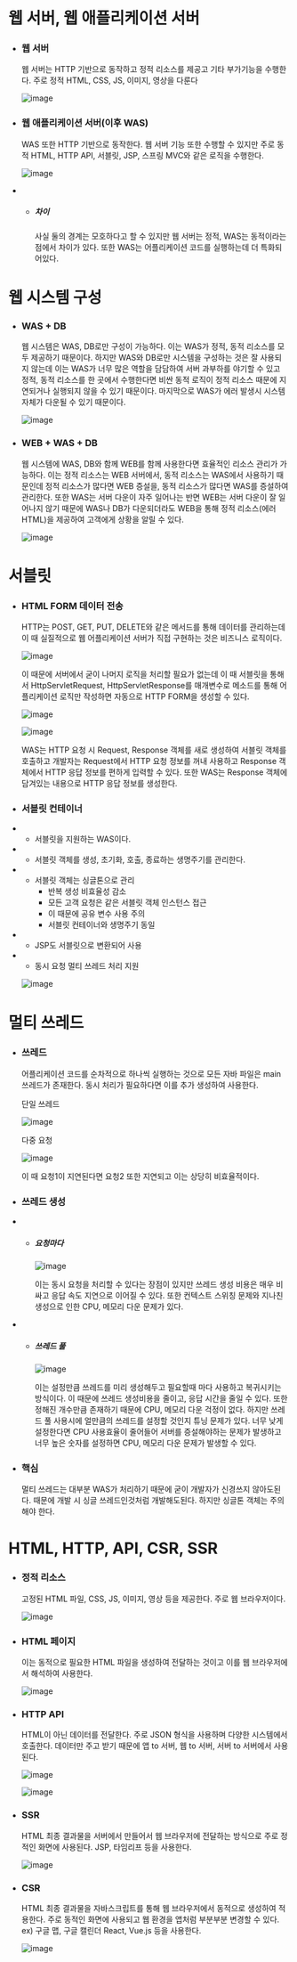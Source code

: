 # 웹 서버, 웹 애플리케이션 서버

+ ### 웹 서버
  웹 서버는 HTTP 기반으로 동작하고 정적 리소스를 제공고 기타 부가기능을 수행한다. 주로 정적 HTML, CSS, JS, 이미지, 영상을 다룬다

  ![image](https://github.com/ManchanTime/TrashBoys/assets/127479677/72ce0883-0ce2-4ae5-925a-3f07fd31a38a)

+ ### 웹 애플리케이션 서버(이후 WAS)
  WAS 또한 HTTP 기반으로 동작한다. 웹 서버 기능 또한 수행할 수 있지만 주로 동적 HTML, HTTP API, 서블릿, JSP, 스프링 MVC와 같은 로직을 수행한다.

  ![image](https://github.com/ManchanTime/TrashBoys/assets/127479677/455584dc-4b4e-49e0-aafc-92ad15ace158)

+ + ##### 차이
    사실 둘의 경계는 모호하다고 할 수 있지만 웹 서버는 정적, WAS는 동적이라는 점에서 차이가 있다. 또한 WAS는 어플리케이션 코드를 실행하는데 더 특화되어있다.

# 웹 시스템 구성

+ ### WAS + DB
  웹 시스템은 WAS, DB로만 구성이 가능하다. 이는 WAS가 정적, 동적 리소스를 모두 제공하기 때문이다.
  하지만 WAS와 DB로만 시스템을 구성하는 것은 잘 사용되지 않는데 이는 WAS가 너무 많은 역할을 담담하여 서버 과부하를 야기할 수 있고 정적, 동적 리소스를 한 곳에서 수행한다면 비싼 동적 로직이 정적 리소스 때문에 지연되거나 실행되지 않을 수 있기 때문이다.
  마지막으로 WAS가 에러 발생시 시스템 자체가 다운될 수 있기 때문이다.

  ![image](https://github.com/ManchanTime/TrashBoys/assets/127479677/9ef0e603-21c0-4e10-8b8c-b76a1b0bfc74)

+ ### WEB + WAS + DB
  웹 시스템에 WAS, DB와 함께 WEB를 함께 사용한다면 효율적인 리소스 관리가 가능하다. 이는 정적 리소스는 WEB 서버에서, 동적 리소스는 WAS에서 사용하기 때문인데 정적 리소스가 많다면 WEB 증설을, 동적 리소스가 많다면 WAS를 증설하여 관리한다.
  또한 WAS는 서버 다운이 자주 일어나는 반면 WEB는 서버 다운이 잘 일어나지 않기 때문에 WAS나 DB가 다운되더라도 WEB을 통해 정적 리소스(에러 HTML)을 제공하여 고객에게 상황을 알릴 수 있다.

  ![image](https://github.com/ManchanTime/TrashBoys/assets/127479677/0dfdcbf3-04db-4769-abcc-d747b79e057b)

# 서블릿

+ ### HTML FORM 데이터 전송
  HTTP는 POST, GET, PUT, DELETE와 같은 메서드를 통해 데이터를 관리하는데 이 때 실질적으로 웹 어플리케이션 서버가 직접 구현하는 것은 비즈니스 로직이다.
  
  ![image](https://github.com/ManchanTime/TrashBoys/assets/127479677/3381c980-6bb2-4259-a06c-515f5e26efa9)

  이 때문에 서버에서 굳이 나머지 로직을 처리할 필요가 없는데 이 때 서블릿을 통해서 HttpServletRequest, HttpServletResponse를 매개변수로 메소드를 통해 어플리케이션 로직만 작성하면 자동으로 HTTP FORM을 생성할 수 있다.

  ![image](https://github.com/ManchanTime/TrashBoys/assets/127479677/ec835dd9-6e4f-47ee-af16-096c7045c48b)

  ![image](https://github.com/ManchanTime/TrashBoys/assets/127479677/34687e1e-1504-454d-925e-b9c1a99d73b9)

  WAS는 HTTP 요청 시 Request, Response 객체를 새로 생성하여 서블릿 객체를 호출하고 개발자는 Request에서 HTTP 요청 정보를 꺼내 사용하고 Response 객체에서 HTTP 응답 정보를 편하게 입력할 수 있다.
  또한 WAS는 Response 객체에 담겨있는 내용으로 HTTP 응답 정보를 생성한다.

+ ### 서블릿 컨테이너
+ + 서블릿을 지원하는 WAS이다.
+ +  서블릿 객체를 생성, 초기화, 호출, 종료하는 생명주기를 관리한다.
+ +  서블릿 객체는 싱글톤으로 관리
      + 반복 생성 비효율성 감소
      + 모든 고객 요청은 같은 서블릿 객체 인스턴스 접근
      + 이 때문에 공유 변수 사용 주의
      + 서블릿 컨테이너와 생명주기 동일
+ + JSP도 서블릿으로 변환되어 사용
+ + 동시 요청 멀티 쓰레드 처리 지원

  ![image](https://github.com/ManchanTime/TrashBoys/assets/127479677/66f98b85-3db4-448f-9d88-c37a0d4cd543)

# 멀티 쓰레드

+ ### 쓰레드
  어플리케이션 코드를 순차적으로 하나씩 실행하는 것으로 모든 자바 파일은 main 쓰레드가 존재한다.
  동시 처리가 필요하다면 이를 추가 생성하여 사용한다.

  단일 쓰레드

  ![image](https://github.com/ManchanTime/TrashBoys/assets/127479677/f84d4b63-3bce-4d6d-9feb-cbe153f4910e)

  다중 요청

  ![image](https://github.com/ManchanTime/TrashBoys/assets/127479677/e1fbce62-4ad6-4851-9552-72dca5df479a)

  이 때 요청1이 지연된다면 요청2 또한 지연되고 이는 상당히 비효율적이다.

+ ### 쓰레드 생성
+ + ##### 요청마다
    
    ![image](https://github.com/ManchanTime/TrashBoys/assets/127479677/cf081cad-d081-4e90-a898-86a8eda7f08e)

    이는 동시 요청을 처리할 수 있다는 장점이 있지만 쓰레드 생성 비용은 매우 비싸고 응답 속도 지연으로 이어질 수 있다. 또한 컨텍스트 스위칭 문제와 지나친 생성으로 인한 CPU, 메모리 다운 문제가 있다.

+ + ##### 쓰레드 풀
 
    ![image](https://github.com/ManchanTime/TrashBoys/assets/127479677/5cb93b9e-e3ec-4835-b611-37633843615e)

    이는 설정만큼 쓰레드를 미리 생성해두고 필요할때 마다 사용하고 복귀시키는 방식이다. 이 때문에 쓰레드 생성비용을 줄이고, 응답 시간을 줄일 수 있다.
    또한 정해진 개수만큼 존재하기 때문에 CPU, 메모리 다운 걱정이 없다.
    하지만 쓰레드 풀 사용시에 얼만큼의 쓰레드를 설정할 것인지 튜닝 문제가 있다.
    너무 낮게 설정한다면 CPU 사용효율이 줄어들어 서버를 증설해야하는 문제가 발생하고 너무 높은 숫자를 설정하면 CPU, 메모리 다운 문제가 발생할 수 있다.

+ ### 핵심
  멀티 쓰레드는 대부분 WAS가 처리하기 때문에 굳이 개발자가 신경쓰지 않아도된다. 때문에 개발 시 싱글 쓰레드인것처럼 개발해도된다. 하지만 싱글톤 객체는 주의해야 한다.

# HTML, HTTP, API, CSR, SSR

+ ### 정적 리소스
  고정된 HTML 파일, CSS, JS, 이미지, 영상 등을 제공한다.
  주로 웹 브라우저이다.

  ![image](https://github.com/ManchanTime/TrashBoys/assets/127479677/2d5774d6-5eb7-43c5-bec7-d322e0982480)

+ ### HTML 페이지
  이는 동적으로 필요한 HTML 파일을 생성하여 전달하는 것이고 이를 웹 브라우저에서 해석하여 사용한다.

  ![image](https://github.com/ManchanTime/TrashBoys/assets/127479677/01c2b6a7-b10d-4b3a-8219-7a4ac76ebc6f)

+ ### HTTP API
  HTML이 아닌 데이터를 전달한다. 주로 JSON 형식을 사용하며 다양한 시스템에서 호출한다.
  데이터만 주고 받기 때문에 앱 to 서버, 웹 to 서버, 서버 to 서버에서 사용된다.

  ![image](https://github.com/ManchanTime/TrashBoys/assets/127479677/7506d673-2631-4ec1-bf06-2f15eac7fbc0)

  ![image](https://github.com/ManchanTime/TrashBoys/assets/127479677/5c37760b-9e57-40fe-afe8-4dc9eff1354b)

+ ### SSR
  HTML 최종 결과물을 서버에서 만들어서 웹 브라우저에 전달하는 방식으로 주로 정적인 화면에 사용된다.
  JSP, 타임리프 등을 사용한다.

  ![image](https://github.com/ManchanTime/TrashBoys/assets/127479677/0ce0a861-d38d-4629-aa31-62c8f6544cd5)

+ ### CSR
  HTML 최종 결과물을 자바스크립트를 통해 웹 브라우저에서 동적으로 생성하여 적용한다.
  주로 동적인 화면에 사용되고 웹 환경을 앱처럼 부분부분 변경할 수 있다.
  ex) 구글 맵, 구글 캘린더 
  React, Vue.js 등을 사용한다.

  ![image](https://github.com/ManchanTime/TrashBoys/assets/127479677/f373cc5d-e7c6-4909-b891-d4ad2b3788bc)

